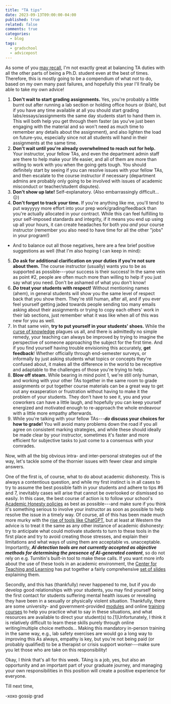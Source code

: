 ```yaml
---
title: "TA tips"
date: 2023-09-13T09:00:00-04:00
published: true
related: false
comments: true
categories:
  - blog
tags:
  - gradschool
  - advicepost
---
```


As some of you [may recall](https://cgallinger.github.io/blog/intersectional-introspection), I'm not exactly great at balancing TA duties with all the other parts of being a Ph.D. student even at the best of times. Therefore, this is mostly going to be a compendium of what _not_ to do, based on my own many past failures, and hopefully this year I'll finally be able to take my own advice!

1. **Don't wait to start grading assignments.** Yes, you're probably a little burnt out after running a lab section or holding office hours or (blah), but if you have any time available at all you should start grading labs/essays/assignments the same day students start to hand them in. This will both help you get through them faster (as you've just been engaging with the material and so won't need as much time to remember any details about the assignment), and also lighten the load on future-you, especially since not all students will hand in their assignments at the same time.
2. **Don't wait until you're already overwhelmed to reach out for help.** Your instructor, your fellow TAs, and even the department admin staff are there to help make your life easier, and all of them are more than willing to work with you when the going gets tough. You should definitely start by seeing if you can resolve issues with your fellow TAs, and then escalate to the course instructor if necessary (department admins are probably only going to be involved with issues of academic misconduct or teacher/student disputes).
3. **Don't show up late!** Self-explanatory. (Also embarrassingly difficult... 😖)
4. **Don't forget to track your time.** If you're anything like me, you'll tend to put wayyyyy more effort into your prep work/grading/feedback than you're actually allocated in your contract. While this can feel fulfilling to your self-imposed standards and integrity, if it means you end up using up all your hours, it can create headaches for both you _and_ your course instructor (remember you also need to have time for all the other "jobs" in your program!)
* And to balance out all those negatives, here are a few brief positive suggestions as well (that I'm also hoping I can keep in mind):
5. **_Do_ ask for additional clarification on your duties if you're not sure about them.** The course instructor (usually) wants you to be as supported as possible---your success is their success! In the same vein as point #2, people are often much more than willing to help if you just say what you need. Don't be ashamed of what you don't know!
6. **_Do_ treat your students with respect!** Without mentioning names (ahem), in general students will show you the same level of respect back that you show them. They're still human, after all, and if you ever feel yourself getting jaded towards people sending too many emails asking about their assignments or trying to copy each others' work in their lab sections, just remember what it was like when all of this was new for you as well.
7. In that same vein, **try to put yourself in your students' shoes.** While the [curse of knowledge](https://en.wikipedia.org/wiki/Curse_of_knowledge) plagues us all, and there is admittedly no simple remedy, your teaching can always be improved by trying to imagine the perspective of someone approaching the subject for the first time. And if you find yourself having trouble envisioning this accurately, **get feedback**! Whether officially through end-semester surveys, or informally by just asking students what topics or concepts they're confused about, it makes all the difference in the world to be receptive and adaptable to the challenges of those you're trying to help.
8. **Blow off steam.** While bearing in mind point 1, we're still only human, and working with your other TAs together in the same room to grade assignments or put together course materials can be a great way to get out any exasperation or frustration without having to make it the problem of your students. They don't have to see it, you and your coworkers can have a little laugh, and hopefully you can keep yourself energized and motivated enough to re-approach the whole endeavour with a little more empathy afterwards.
9. While you're talking with your fellow TAs---**_do_ discuss your choices for how to grade!** You will avoid many problems down the road if you all agree on consistent marking strategies, and while these should ideally be made clear by your instructor, sometimes it's faster and more efficient for subjective tasks to just come to a consensus with your comrades.

Now, with all the big obvious intra- and inter-personal strategies out of the way, let's tackle some of the thornier issues with fewer clear and simple answers.

One of the first is, of course, what to do about academic dishonesty. This is always a contentious question, and while my first instinct is in all cases to try to assume the best possible faith in your students and adhere to tips #6 and 7, inevitably cases will arise that cannot be overlooked or dismissed so easily. In this case, the best course of action is to follow your school's [Academic Honesty policies](https://teaching.uwo.ca/teaching/assessing/academic-integrity.html) as best as possible---and make sure if you think it's something serious to involve your instructor as soon as possible to help resolve the issue in a timely way. Of course, all of this has been made much more murky with the [rise of tools like ChatGPT](https://www.insidehighered.com/news/2023/01/12/academic-experts-offer-advice-chatgpt), but at least at Western the advice is to treat it the same as any other instance of academic dishonesty: try to anticipate what could motivate students to turn to these tools in the first place and try to avoid creating those stresses, and explain their limitations and what ways of using them are acceptable vs. unacceptable. Importantly, _**AI detection tools are not currently accepted as objective methods for determining the presence of AI-generated content**_, so do not rely on e.g. Turnitin's built-in tool to make these calls. If you want more info about the use of these tools in an academic environment, the [Center for Teaching and Learning](https://teaching.uwo.ca/index.html) has put together a fairly comprehensive [set of slides](https://uwoca.sharepoint.com/:b:/s/CTLeLearningandCurriculumSpecilasts/EQNSuTtwgWJEi4BYhFH5_jUBXf53Qjh4NW2R7iYHX-5Xgw?e=JhLTVT) explaining them.

Secondly, and this has (thankfully) never happened to me, but if you _do_ develop good relationships with your students, you may find yourself being the first contact for students suffering mental health issues or revealing they have been in a sexually or physically violent situation. Thankfully, there are some university- and government-provided [modules](https://www.uwo.ca/hr/safety/mental_health/index.html#module) and online [training](https://www.respondingtodisclosuresoncampus.com/) [courses](https://www.learningtoendabuse.ca/online-training/resp_disclosures/index.html) to help you practice what to say in these situations, and what resources are available to direct your student(s) to.<span class="ref"><span class="refnum">[1]</span><span class="refbody">Unfortunately, I think it is relatively difficult to learn these skills purely through online writing/multiple choice methods... Making this mandatory in-person training in the same way, e.g., lab safety exercises are would go a long way to improving this</span></span> As always, empathy is key, but you're not being paid (or probably qualified) to be a therapist or crisis support worker---make sure you let those who are take on this responsibility!

Okay, I think that's all for this week. TAing is a job, yes, but also an opportunity and an important part of your graduate journey, and managing your own responsibilities in this position will create a positive experience for everyone.

Till next time,

-xoxo gossip grad

